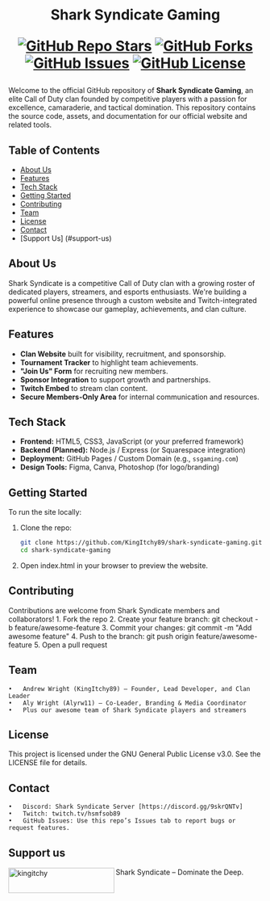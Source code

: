 <div align="center">
<h1 align-"center">Shark Syndicate Gaming</h>

<br>

[![GitHub Repo Stars](https://img.shields.io/github/stars/kingitchy89/shark-syndicate-gaming?style=social)](https://github.com/kingitchy89/shark-syndicate-gaming/stargazers)
[![GitHub Forks](https://img.shields.io/github/forks/kingitchy89/shark-syndicate-gaming?style=social)](https://github.com/kingitchy89/shark-syndicate-gaming/network/members)
[![GitHub Issues](https://img.shields.io/github/issues/kingitchy89/shark-syndicate-gaming)](https://github.com/kingitchy89/shark-syndicate-gaming/issues)
[![GitHub License](https://img.shields.io/github/license/kingitchy89/shark-syndicate-gaming)](https://github.com/kingitchy89/shark-syndicate-gaming/blob/main/LICENSE)

</div>

Welcome to the official GitHub repository of **Shark Syndicate Gaming**, an elite Call of Duty clan founded by competitive players with a passion for excellence, camaraderie, and tactical domination. This repository contains the source code, assets, and documentation for our official website and related tools.

## Table of Contents

- [About Us](#about-us)
- [Features](#features)
- [Tech Stack](#tech-stack)
- [Getting Started](#getting-started)
- [Contributing](#contributing)
- [Team](#team)
- [License](#license)
- [Contact](#contact)
- [Support Us] (#support-us)

## About Us

Shark Syndicate is a competitive Call of Duty clan with a growing roster of dedicated players, streamers, and esports enthusiasts. We're building a powerful online presence through a custom website and Twitch-integrated experience to showcase our gameplay, achievements, and clan culture.

## Features

- **Clan Website** built for visibility, recruitment, and sponsorship.
- **Tournament Tracker** to highlight team achievements.
- **"Join Us" Form** for recruiting new members.
- **Sponsor Integration** to support growth and partnerships.
- **Twitch Embed** to stream clan content.
- **Secure Members-Only Area** for internal communication and resources.

## Tech Stack

- **Frontend:** HTML5, CSS3, JavaScript (or your preferred framework)
- **Backend (Planned):** Node.js / Express (or Squarespace integration)
- **Deployment:** GitHub Pages / Custom Domain (e.g., `ssgaming.com`)
- **Design Tools:** Figma, Canva, Photoshop (for logo/branding)

## Getting Started

To run the site locally:

1. Clone the repo:
   ```bash
   git clone https://github.com/KingItchy89/shark-syndicate-gaming.git
   cd shark-syndicate-gaming
2.	Open index.html in your browser to preview the website.

## Contributing

Contributions are welcome from Shark Syndicate members and collaborators!
	1.	Fork the repo
	2.	Create your feature branch: git checkout -b feature/awesome-feature
	3.	Commit your changes: git commit -m "Add awesome feature"
	4.	Push to the branch: git push origin feature/awesome-feature
	5.	Open a pull request

## Team
	•	Andrew Wright (KingItchy89) – Founder, Lead Developer, and Clan Leader
	•	Aly Wright (Alyrw11) – Co-Leader, Branding & Media Coordinator
	•	Plus our awesome team of Shark Syndicate players and streamers

## License

This project is licensed under the GNU General Public License v3.0. See the LICENSE file for details.

## Contact
	•	Discord: Shark Syndicate Server [https://discord.gg/9skrQNTv]
	•	Twitch: twitch.tv/hsmfsob89
	•	GitHub Issues: Use this repo’s Issues tab to report bugs or request features.

## Support us
<a href="https://www.buymeacoffee.com/kingitchy"> <img align="left" src="https://cdn.buymeacoffee.com/buttons/v2/default-yellow.png" height="50" width="210" alt="kingitchy" /></a>

Shark Syndicate – Dominate the Deep.
